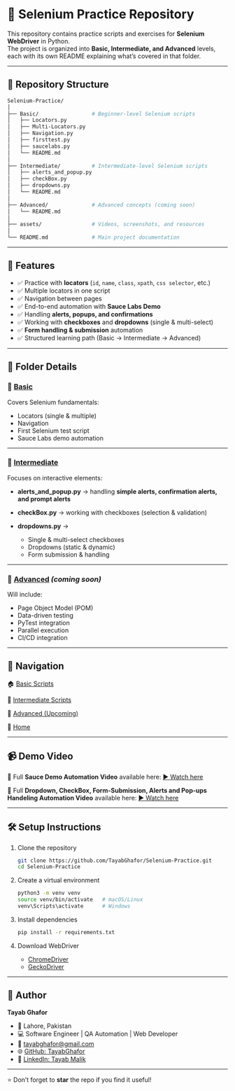 # 🐍 Selenium Practice Repository  

This repository contains practice scripts and exercises for **Selenium WebDriver** in Python.  
The project is organized into **Basic, Intermediate, and Advanced** levels, each with its own README explaining what’s covered in that folder.  

---

## 📂 Repository Structure  

```bash
Selenium-Practice/
│
├── Basic/                 # Beginner-level Selenium scripts
│   ├── Locators.py
│   ├── Multi-Locators.py
│   ├── Navigation.py
│   ├── firsttest.py
│   ├── saucelabs.py
│   └── README.md
│
├── Intermediate/          # Intermediate-level Selenium scripts
│   ├── alerts_and_popup.py
│   ├── checkBox.py
│   ├── dropdowns.py
│   └── README.md
│
├── Advanced/              # Advanced concepts (coming soon)
│   └── README.md
│
├── assets/                # Videos, screenshots, and resources
│
└── README.md              # Main project documentation
````

---

## 🚀 Features

* ✅ Practice with **locators** (`id`, `name`, `class`, `xpath`, `css selector`, etc.)
* ✅ Multiple locators in one script
* ✅ Navigation between pages
* ✅ End-to-end automation with **Sauce Labs Demo**
* ✅ Handling **alerts, popups, and confirmations**
* ✅ Working with **checkboxes** and **dropdowns** (single & multi-select)
* ✅ **Form handling & submission** automation
* ✅ Structured learning path (Basic → Intermediate → Advanced)

---

## 📖 Folder Details

### 🔹 [Basic](./Basic)

Covers Selenium fundamentals:

* Locators (single & multiple)
* Navigation
* First Selenium test script
* Sauce Labs demo automation

---

### 🔹 [Intermediate](./Intermediate)

Focuses on interactive elements:

* **alerts_and_popup.py** → handling **simple alerts, confirmation alerts, and prompt alerts**
* **checkBox.py** → working with checkboxes (selection & validation)
* **dropdowns.py** →

  * Single & multi-select checkboxes
  * Dropdowns (static & dynamic)
  * Form submission & handling

---

### 🔹 [Advanced](./Advanced) *(coming soon)*

Will include:

* Page Object Model (POM)
* Data-driven testing
* PyTest integration
* Parallel execution
* CI/CD integration

---

## 🔗 Navigation

  🏠 [Basic Scripts](./Basic)
  
  📘 [Intermediate Scripts](./Intermediate)
  
  📗 [Advanced (Upcoming)](./Advanced)
  
  📙 [Home](./)

---

## 📹 Demo Video

🎥 Full **Sauce Demo Automation Video** available here:
[▶️ Watch here](https://drive.google.com/file/d/1lkIn1Tfp6stswiAmM2ptmfegpTnWrNSK/view?usp=sharing)

🎥 Full **Dropdown, CheckBox, Form-Submission, Alerts and Pop-ups Handeling Automation Video** available here:
[▶️ Watch here](https://drive.google.com/file/d/1NWwwrVK1eATATNmrlqi4ZJV6D5_Flppb/view?usp=sharing)

---

## 🛠️ Setup Instructions

1. Clone the repository

   ```bash
   git clone https://github.com/TayabGhafor/Selenium-Practice.git
   cd Selenium-Practice
   ```

2. Create a virtual environment

   ```bash
   python3 -m venv venv
   source venv/bin/activate   # macOS/Linux
   venv\Scripts\activate      # Windows
   ```

3. Install dependencies

   ```bash
   pip install -r requirements.txt
   ```

4. Download WebDriver

   * [ChromeDriver](https://chromedriver.chromium.org/downloads)
   * [GeckoDriver](https://github.com/mozilla/geckodriver/releases)

---

## 👤 Author

**Tayab Ghafor**

* 📍 Lahore, Pakistan
* 💻 Software Engineer | QA Automation | Web Developer
* 📧 [tayabghafor@gmail.com](mailto:tayabghafor@gmail.com)
* 🌐 [GitHub: TayabGhafor](https://github.com/TayabGhafor)
* 🔗 [LinkedIn: Tayab Malik](https://www.linkedin.com/in/tayabmalik/)

---

⭐ Don’t forget to **star** the repo if you find it useful!






